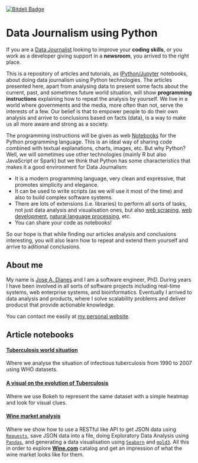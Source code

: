 [![Bitdeli Badge](https://d2weczhvl823v0.cloudfront.net/jadianes/data-journalism-python/trend.png)](https://bitdeli.com/free "Bitdeli Badge")

# Data Journalism using Python  

If you are a [Data Journalist]((https://en.wikipedia.org/wiki/Data_journalism)) looking to  improve your **coding skills**, or you work as a developer giving support in a **newsroom**, you arrived to the right place.  

This is a repository of articles and tutorials, as [IPython/Jupyter](https://jupyter.org) notebooks, about doing data journalism using Python technologies. The articles presented here, apart from analysing data to present some facts about the current, past, and sometimes future world situation, will show **programming instructions** explaining how to repeat the analysis by yourself. We live in a world where governments and the media, more often than not, serve the interests of a few. Our belief is that to empower people to do their own analysis and arrive to conclusions based on facts (data), is a way to make us all more aware and strong as a society.  

The programming instructions will be given as web [Notebooks](https://en.wikipedia.org/wiki/IPython#Notebook) for the Python programming language. This is an ideal way of sharing code combined with textual explanations, charts, images, etc. But why Python? Well, we will sometimes use other technologies (mainly R but also JavaScript or Spark) but we think that Python has some characteristics that makes it a good environment for Data Journalism:  

- It is a modern programming language, very clean and expressive, that promotes simplicity and elegance.  
- It can be used to write scripts (as we will use it most of the time) and also to build complex software systems.  
- There are lots of extensions (i.e. libraries) to perform all sorts of tasks, not just data analysis and visualisation ones, but also [web scraping](https://en.wikipedia.org/wiki/Web_scraping), [web development](https://en.wikipedia.org/wiki/Web_development), [natural language processing](https://en.wikipedia.org/wiki/Natural_language_processing), etc.  
- You can share your code as notebooks!  

So our hope is that while finding our articles analysis and conclusions interesting, you will also learn how to repeat and extend them yourself and arrive to aditional conclusions.  

## About me  

My name is [Jose A. Dianes](http://jadianes.me/) and I am a software engineer, PhD. During years I have been involved in all sorts of software projects including real-time systems, web enterprise systems, and bioinformatics. Eventually I arrived to data analysis and products, where I solve scalability problems and deliver producst that provide actionable knowledge.  

You can contact me easily at [my personal website](http://jadianes.me/about/).  

## Article notebooks    

#### [Tuberculosis world situation](https://github.com/jadianes/data-journalism-python/tree/master/notebooks/tuberculosis-world-situation)  

Where we analyse the situation of infectious tuberculosis from 1990 to 2007 using WHO datasets.  

#### [A visual on the evolution of Tuberculosis](https://github.com/jadianes/data-journalism-python/tree/master/notebooks/tuberculosis-evolution-visual/tuberculosis-evolution-visual.ipynb)

Where we use Bokeh to represent the same dataset with a simple heatmap and look for visual clues.  

#### [Wine market analysis](https://github.com/jadianes/data-journalism-python/tree/master/notebooks/wine-market/wine-market.ipynb)

Where we show how to use a RESTful like API to get JSON data using [`Requests`](http://www.python-requests.org/en/latest/), save JSON data into a file, doing Exploratory Data Analysis using [`Pandas`](http://pandas.pydata.org/), and generating a data visualisation using [`Seaborn`](http://stanford.edu/~mwaskom/software/seaborn/) and [`mpld3`](http://mpld3.github.io/). All this in order to explore [**Wine.com**](http://www.wine.com/) catalog and get an impression of what the wine market looks like for them.   
